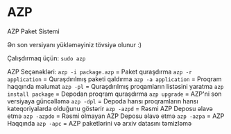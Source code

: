 # AZP
AZP Paket Sistemi

Ən son versiyanı yükləməyiniz tövsiyə olunur :)

Çalışdırmaq üçün:
`sudo azp`

AZP Seçənəkləri:
 `azp -i package.azp`  = Paket quraşdırma
 `azp -r application`  = Quraşdırılmış paketi qaldırma
 `azp -a application`  = Proqram haqqında məlumat
 `azp -pl`  = Quraşdırılmış proqamların listəsini yaratma
 `azp install package`  = Depodan proqram quraşdırma
 `azp upgrade`  = AZP'ni son versiyaya güncəlləmə
 `azp -dpl`  = Depoda hansı proqramların hansı kateqoriyalarda olduğunu göstərir
 `azp -azpd`  = Rəsmi AZP Deposu əlavə etmə
 `azp -azpdo`  = Rəsmi olmayan AZP Deposu əlavə etmə
 `azp -azpa`  = AZP Haqqında
 `azp -apc`  = AZP paketlərini və arxiv datasını təmizləmə

